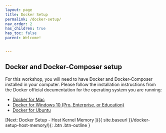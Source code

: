 ```yaml
---
layout: page
title: Docker Setup
permalink: /docker-setup/
nav_order: 2
has_children: true
has_toc: false
parent: Welcome!


---
```


## Docker and Docker-Composer setup
For this workshop, you will need to have Docker and Docker-Composer installed in your computer. 
Please follow the installation instructions from the Docker official documentation for the operating system you are running:

<ul>
    <li>
        <a href="https://docs.docker.com/docker-for-mac/install" target="_blank">Docker for Mac</a>
    </li>
    <li>
        <a href="https://docs.docker.com/docker-for-windows/install" target="_blank">Docker for Windows 10 (Pro, Enterprise, or Education)</a>
    </li>
    <li>
        <a href="https://docs.docker.com/install/linux/docker-ce/ubuntu" target="_blank">Docker for Ubuntu</a>
    </li>
</ul>

[Next: Docker Setup - Host Kernel Memory ]({{ site.baseurl }}/docker-setup-host-memory/){: .btn .btn-outline }
